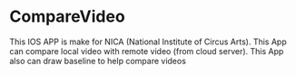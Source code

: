 # CompareVideo
This IOS APP is make for NICA (National Institute of Circus Arts).
This App can compare local video with remote video (from cloud server).
This App also can draw baseline to help compare videos
